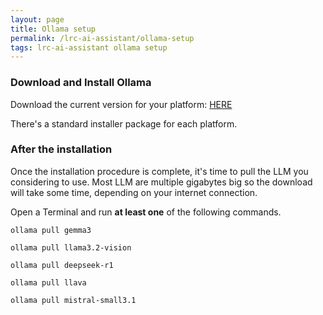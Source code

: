 ```yaml
---
layout: page
title: Ollama setup
permalink: /lrc-ai-assistant/ollama-setup
tags: lrc-ai-assistant ollama setup
---
```



### Download and Install Ollama
Download the current version for your platform: [HERE](https://ollama.com/download)

There's a standard installer package for each platform.

### After the installation
Once the installation procedure is complete, it's time to pull the LLM you considering to use.
Most LLM are multiple gigabytes big so the download will take some time, depending on your internet connection.

Open a Terminal and run **at least one** of the following commands.
```
ollama pull gemma3
```
```
ollama pull llama3.2-vision
```
```
ollama pull deepseek-r1
```
```
ollama pull llava
```
```
ollama pull mistral-small3.1
```
